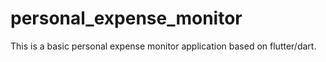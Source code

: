 # personal_expense_monitor

This is a basic personal expense monitor application based on flutter/dart.
